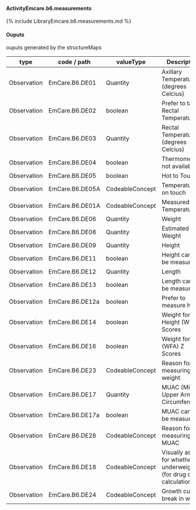 #### ActivityEmcare.b6.measurements

{% include LibraryEmcare.b6.measurements.md %}
#### Ouputs

ouputs generated by the structureMaps

| type | code / path | valueType | Description |
|---|---|---|---|
| Observation | EmCare.B6.DE01 | Quantity | Axillary Temperature (degrees Celcius) |
| Observation | EmCare.B6.DE02 | boolean | Prefer to take Rectal Temperature |
| Observation | EmCare.B6.DE03 | Quantity | Rectal Temperature (degrees Celcius) |
| Observation | EmCare.B6.DE04 | boolean | Thermometer not available |
| Observation | EmCare.B6.DE05 | boolean | Hot to Touch |
| Observation | EmCare.B6.DE05A | CodeableConcept | Temperature on touch |
| Observation | EmCare.B6.DE01A | CodeableConcept | Measured Temperature |
| Observation | EmCare.B6.DE06 | Quantity | Weight |
| Observation | EmCare.B6.DE08 | Quantity | Estimated Weight |
| Observation | EmCare.B6.DE09 | Quantity | Height |
| Observation | EmCare.B6.DE11 | boolean | Height cannot be measured |
| Observation | EmCare.B6.DE12 | Quantity | Length |
| Observation | EmCare.B6.DE13 | boolean | Length cannot be measured |
| Observation | EmCare.B6.DE12a | boolean | Prefer to measure height |
| Observation | EmCare.B6.DE14 | boolean | Weight for Height (WFH) Z Scores |
| Observation | EmCare.B6.DE16 | boolean | Weight for Age (WFA) Z Scores |
| Observation | EmCare.B6.DE23 | CodeableConcept | Reason for not measuring weight |
| Observation | EmCare.B6.DE17 | Quantity | MUAC (Mid Upper Arm Circumference) |
| Observation | EmCare.B6.DE17a | boolean | MUAC cannot be measured |
| Observation | EmCare.B6.DE28 | CodeableConcept | Reason for not measuring MUAC |
| Observation | EmCare.B6.DE18 | CodeableConcept | Visually assess for whether underweight (for drug dose calculation) |
| Observation | EmCare.B6.DE24 | CodeableConcept | Growth curve break in weight |

